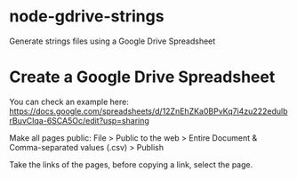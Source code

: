 # node-gdrive-strings
Generate strings files using a Google Drive Spreadsheet


# Create a Google Drive Spreadsheet

You can check an example here: https://docs.google.com/spreadsheets/d/12ZnEhZKa0BPvKq7i4zu222edulbrBuvCIqa-6SCA5Oc/edit?usp=sharing

Make all pages public: File > Public to the web >  Entire Document & Comma-separated values (.csv) > Publish

Take the links of the pages, before copying a link, select the page.